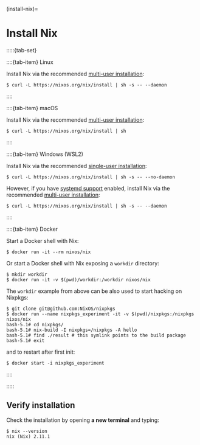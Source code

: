 (install-nix)=

# Install Nix

:::::{tab-set}

::::{tab-item} Linux

Install Nix via the recommended [multi-user installation]:

```shell-session
$ curl -L https://nixos.org/nix/install | sh -s -- --daemon
```

::::

::::{tab-item} macOS

Install Nix via the recommended [multi-user installation]:

```shell-session
$ curl -L https://nixos.org/nix/install | sh
```

::::

::::{tab-item} Windows (WSL2)

Install Nix via the recommended [single-user installation]:

```shell-session
$ curl -L https://nixos.org/nix/install | sh -s -- --no-daemon
```

However, if you have [systemd support] enabled, install Nix via the recommended [multi-user installation]:

```shell-session
$ curl -L https://nixos.org/nix/install | sh -s -- --daemon
```

[systemd support]: https://learn.microsoft.com/en-us/windows/wsl/wsl-config#systemd-support

::::

::::{tab-item} Docker

Start a Docker shell with Nix:

```shell-session
$ docker run -it --rm nixos/nix
```

Or start a Docker shell with Nix exposing a `workdir` directory:

```shell-session
$ mkdir workdir
$ docker run -it -v $(pwd)/workdir:/workdir nixos/nix
```

The `workdir` example from above can be also used to start hacking on Nixpkgs:

```shell-session
$ git clone git@github.com:NixOS/nixpkgs
$ docker run --name nixpkgs_experiment -it -v $(pwd)/nixpkgs:/nixpkgs nixos/nix
bash-5.1# cd nixpkgs/
bash-5.1# nix-build -I nixpkgs=/nixpkgs -A hello
bash-5.1# find ./result # this symlink points to the build package
bash-5.1# exit
```
and to restart after first init:
```shell-session
$ docker start -i nixpkgs_experiment
```

::::

:::::

## Verify installation

Check the installation by opening **a new terminal** and typing:

```shell-session
$ nix --version
nix (Nix) 2.11.1
```

[multi-user installation]: https://nixos.org/manual/nix/stable/installation/multi-user.html
[single-user installation]: https://nixos.org/manual/nix/stable/installation/single-user.html
